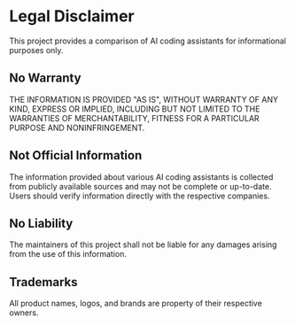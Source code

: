 # Legal Disclaimer

This project provides a comparison of AI coding assistants for informational purposes only.

## No Warranty

THE INFORMATION IS PROVIDED "AS IS", WITHOUT WARRANTY OF ANY KIND, EXPRESS OR IMPLIED, INCLUDING BUT NOT LIMITED TO THE WARRANTIES OF MERCHANTABILITY, FITNESS FOR A PARTICULAR PURPOSE AND NONINFRINGEMENT.

## Not Official Information

The information provided about various AI coding assistants is collected from publicly available sources and may not be complete or up-to-date. Users should verify information directly with the respective companies.

## No Liability

The maintainers of this project shall not be liable for any damages arising from the use of this information.

## Trademarks

All product names, logos, and brands are property of their respective owners. 